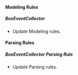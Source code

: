 
#### Modeling Rules
##### BoxEventCollector
- Update Modeling rules.

#### Parsing Rules
##### BoxEventCollector Parsing Rule
- Update Parsing rules.
